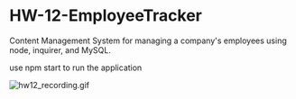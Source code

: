 # HW-12-EmployeeTracker
Content Management System for managing a company's employees using node, inquirer, and MySQL.

use npm start to run the application

![hw12_recording.gif](./readme_assets/hw12_recording.gif)
